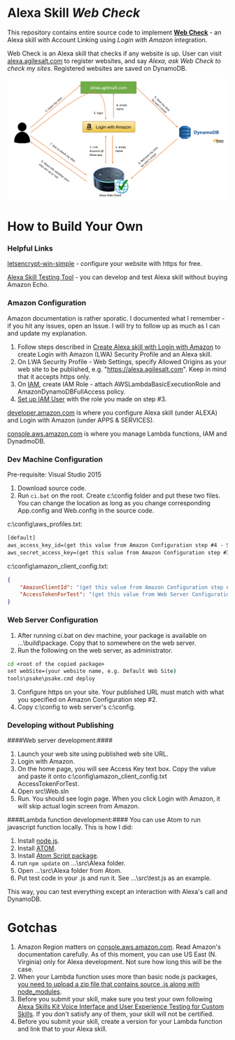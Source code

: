 # Alexa Skill *Web Check* #

This repository contains entire source code to implement [**Web Check**](https://www.amazon.com/dp/B01M4NX2TM/ref=syps?s=digital-skills&ie=UTF8&qid=1484227856) - an Alexa skill with Account Linking using *Login with Amazon* integration.

Web Check is an Alexa skill that checks if any website is up. User can visit [alexa.agilesalt.com](https://alexa.agilesalt.com) to register websites, and say *Alexa, ask Web Check to check my sites*. Registered websites are saved on DynamoDB.

![System Overview](https://raw.githubusercontent.com/kennethchoe/alexa-web-check/master/resources/diagram.png)


# How to Build Your Own #

### Helpful Links ###

[letsencrypt-win-simple](https://github.com/Lone-Coder/letsencrypt-win-simple/wiki) - configure your website with https for free.

[Alexa Skill Testing Tool](https://echosim.io) - you can develop and test Alexa skill without buying Amazon Echo.

### Amazon Configuration ###

Amazon documentation is rather sporatic. I documented what I remember - if you hit any issues, open an Issue. I will try to follow up as much as I can and update my explanation.

1. Follow steps described in [Create Alexa skill with Login with Amazon](https://developer.amazon.com/blogs/post/Tx3CX1ETRZZ2NPC/alexa-account-linking-5-steps-to-seamlessly-link-your-alexa-skill-with-login-with-amazon) to create Login with Amazon (LWA) Security Profile and an Alexa skill.
2. On LWA Security Profile - Web Settings, specify Allowed Origins as your web site to be published, e.g. "https://alexa.agilesalt.com". Keep in mind that it accepts https only.
3. On [IAM](https://console.aws.amazon.com/iam/home?region=us-east-1#/roles), create IAM Role - attach AWSLambdaBasicExecutionRole and AmazonDynamoDBFullAccess policy.
4. [Set up IAM User](http://docs.aws.amazon.com/sdk-for-net/v3/developer-guide/net-dg-signup.html) with the role you made on step #3.

[developer.amazon.com](https://developer.amazon.com) is where you configure Alexa skill (under ALEXA) and Login with Amazon (under APPS & SERVICES).

[console.aws.amazon.com](https://console.aws.amazon.com) is where you manage Lambda functions, IAM and DynadmoDB.

### Dev Machine Configuration ###

Pre-requisite: Visual Studio 2015

1. Download source code.
2. Run `ci.bat` on the root.
Create c:\config folder and put these two files. You can change the location as long as you change corresponding App.config and Web.config in the source code.

c:\config\aws_profiles.txt:
```bat
[default]
aws_access_key_id=(get this value from Amazon Configuration step #4 - Set up IAM User)
aws_secret_access_key=(get this value from Amazon Configuration step #3 - Set up IAM User)
```

c:\config\amazon_client_config.txt:
```json
{
	"AmazonClientId": "(get this value from Amazon Configuration step #1, LWA Security Profile)",
	"AccessTokenForTest": "(get this value from Web Server Configuration step #4)"
}
```

### Web Server Configuration ###

1. After running ci.bat on dev machine, your package is available on ...\build\package. Copy that to somewhere on the web server.
2. Run the following on the web server, as administrator.

```bat
cd <root of the copied package>
set webSite=(your website name, e.g. Default Web Site)
tools\psake\psake.cmd deploy
```

3. Configure https on your site. Your published URL must match with what you specified on Amazon Configuration step #2.
4. Copy c:\config to web server's c:\config.

### Developing without Publishing ###

####Web server development:####
1. Launch your web site using published web site URL.
2. Login with Amazon.
3. On the home page, you will see Access Key text box. Copy the value and paste it onto c:\config\amazon_client_config.txt AccessTokenForTest.
4. Open src\Web.sln
5. Run. You should see login page. When you click Login with Amazon, it will skip actual login screen from Amazon.

####Lambda function development:####
You can use Atom to run javascript function locally. This is how I did:

1. Install [node.js](https://nodejs.org/).
2. Install [ATOM](https://atom.io/).
3. Install [Atom Script package](https://atom.io/packages/script).
4. run `npm update` on ...\src\Alexa folder.
5. Open ...\src\Alexa folder from Atom.
6. Put test code in your .js and run it. See ...\src\test.js as an example.

This way, you can test everything except an interaction with Alexa's call and DynamoDB.

# Gotchas #

1. Amazon Region matters on [console.aws.amazon.com](https://console.aws.amazon.com/). Read Amazon's documentation carefully. As of this moment, you can use US East (N. Virginia) only for Alexa development. Not sure how long this will be the case.
2. When your Lambda function uses more than basic node.js packages, [you need to upload a zip file that contains source .js along with node_modules](http://docs.aws.amazon.com/lambda/latest/dg/nodejs-create-deployment-pkg.html).
3. Before you submit your skill, make sure you test your own following [Alexa Skills Kit Voice Interface and User Experience Testing for Custom Skills](https://developer.amazon.com/public/solutions/alexa/alexa-skills-kit/docs/alexa-skills-kit-voice-interface-and-user-experience-testing). If you don't satisfy any of them, your skill will not be certified.
4. Before you submit your skill, create a version for your Lambda function and link that to your Alexa skill.
